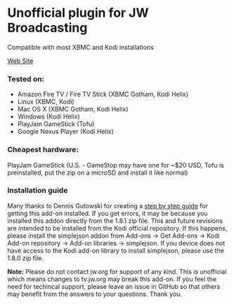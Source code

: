 Unofficial plugin for JW Broadcasting
==========================================
Compatible with most XBMC and Kodi installations

[Web Site](http://ca0abinary.github.io/plugin.video.jwtv-unofficial)

### Tested on:
 * Amazon Fire TV / Fire TV Stick (XBMC Gotham, Kodi Helix)
 * Linux (XBMC, Kodi)
 * Mac OS X (XBMC Gotham, Kodi Helix)
 * Windows (Kodi Helix)
 * PlayJam GameStick (Tofu)
 * Google Nexus Player (Kodi Helix)

### Cheapest hardware:
PlayJam GameStick (U.S. - GameStop may have one for ~$20 USD, Tofu is preinstalled, put the zip on a microSD and install it like normal)

### Installation guide
Many thanks to Dennis Gutowski for creating a [step by step guide](http://dennygoot.blogspot.com/2015/02/jw-broadcasting-in-xbmc-or-kodi.html) for getting this add-on installed. If you get errors, it may be because you installed this addon directly from the 1.8.1 zip file. This and future revisions are intended to be installed from the Kodi official repository. If this happens, please install the simplejson addon from Add-ons -> Get Add-ons -> Kodi Add-on repository -> Add-on libraries -> simplejson. If you device does not have access to the Kodi add-on library to install simplejson, please use the 1.8.0 zip file.

**Note:** Please do not contact jw.org for support of any kind. This is unofficial which means changes to tv.jw.org may break this add-on. If you feel the need for techincal support, please leave an issue in GitHub so that others may benefit from the answers to your questions. Thank you.
